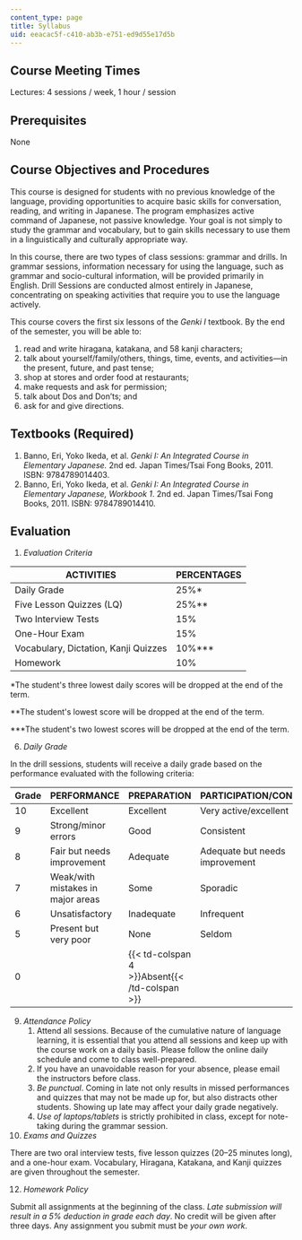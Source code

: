 ```yaml
---
content_type: page
title: Syllabus
uid: eeacac5f-c410-ab3b-e751-ed9d55e17d5b
---
```


Course Meeting Times
--------------------

Lectures: 4 sessions / week, 1 hour / session

Prerequisites
-------------

None

Course Objectives and Procedures
--------------------------------

This course is designed for students with no previous knowledge of the language, providing opportunities to acquire basic skills for conversation, reading, and writing in Japanese. The program emphasizes active command of Japanese, not passive knowledge. Your goal is not simply to study the grammar and vocabulary, but to gain skills necessary to use them in a linguistically and culturally appropriate way.

In this course, there are two types of class sessions: grammar and drills. In grammar sessions, information necessary for using the language, such as grammar and socio-cultural information, will be provided primarily in English. Drill Sessions are conducted almost entirely in Japanese, concentrating on speaking activities that require you to use the language actively.

This course covers the first six lessons of the _Genki I_ textbook. By the end of the semester, you will be able to:

1.  read and write hiragana, katakana, and 58 kanji characters;
2.  talk about yourself/family/others, things, time, events, and activities—in the present, future, and past tense;
3.  shop at stores and order food at restaurants;
4.  make requests and ask for permission;
5.  talk about Dos and Don’ts; and
6.  ask for and give directions.

Textbooks (Required)
--------------------

1.  Banno, Eri, Yoko Ikeda, et al. _Genki I: An Integrated Course in Elementary Japanese._ 2nd ed. Japan Times/Tsai Fong Books, 2011. ISBN: 9784789014403.
2.  Banno, Eri, Yoko Ikeda, et al. _Genki I: An Integrated Course in Elementary Japanese, Workbook 1_. 2nd ed. Japan Times/Tsai Fong Books, 2011. ISBN: 9784789014410.

Evaluation
----------

1.  _Evaluation Criteria_

| ACTIVITIES | PERCENTAGES |
| --- | --- |
| Daily Grade | 25%\* |
| Five Lesson Quizzes (LQ) | 25%\*\* |
| Two Interview Tests | 15% |
| One-Hour Exam | 15% |
| Vocabulary, Dictation, Kanji Quizzes | 10%\*\*\* |
| Homework | 10% 

\*The student's three lowest daily scores will be dropped at the end of the term.

\*\*The student's lowest score will be dropped at the end of the term.

\*\*\*The student's two lowest scores will be dropped at the end of the term.

6.  _Daily Grade_

In the drill sessions, students will receive a daily grade based on the performance evaluated with the following criteria:

| Grade | PERFORMANCE | PREPARATION | PARTICIPATION/CONTRIBUTION |
| --- | --- | --- | --- |
| 10 | Excellent | Excellent | Very active/excellent |
| 9 | Strong/minor errors | Good | Consistent |
| 8 | Fair but needs improvement | Adequate | Adequate but needs improvement |
| 7 | Weak/with mistakes in major areas | Some | Sporadic |
| 6 | Unsatisfactory | Inadequate | Infrequent |
| 5 | Present but very poor | None | Seldom |
| 0 || {{< td-colspan 4 >}}Absent{{< /td-colspan >}} |||

9.  _Attendance Policy_
    1.  Attend all sessions. Because of the cumulative nature of language learning, it is essential that you attend all sessions and keep up with the course work on a daily basis. Please follow the online daily schedule and come to class well-prepared.
    2.  If you have an unavoidable reason for your absence, please email the instructors before class.
    3.  _Be punctual_. Coming in late not only results in missed performances and quizzes that may not be made up for, but also distracts other students. Showing up late may affect your daily grade negatively.
    4.  _Use of laptops/tablets_ is strictly prohibited in class, except for note-taking during the grammar session.
10.  _Exams and Quizzes_

There are two oral interview tests, five lesson quizzes (20–25 minutes long), and a one-hour exam. Vocabulary, Hiragana, Katakana, and Kanji quizzes are given throughout the semester.

12.  _Homework Policy_

Submit all assignments at the beginning of the class. _Late submission will result in a 5% deduction in grade each day_. No credit will be given after three days. Any assignment you submit must be _your own work_.